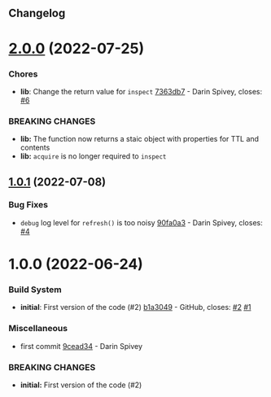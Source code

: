 ## Changelog

# [2.0.0](https://github.com/logdna/exclusive-lock-node/compare/v1.0.1...v2.0.0) (2022-07-25)


### Chores

* **lib**: Change the return value for `inspect` [7363db7](https://github.com/logdna/exclusive-lock-node/commit/7363db772ed120977c4e6d53622615313bb4bcc0) - Darin Spivey, closes: [#6](https://github.com/logdna/exclusive-lock-node/issues/6)


### **BREAKING CHANGES**

* **lib:** The function now returns a staic object with
properties for TTL and contents
* **lib:** `acquire` is no longer required to `inspect`

## [1.0.1](https://github.com/logdna/exclusive-lock-node/compare/v1.0.0...v1.0.1) (2022-07-08)


### Bug Fixes

* `debug` log level for `refresh()` is too noisy [90fa0a3](https://github.com/logdna/exclusive-lock-node/commit/90fa0a32436ef1e7c30f7790ead314b715c5f2c0) - Darin Spivey, closes: [#4](https://github.com/logdna/exclusive-lock-node/issues/4)

# 1.0.0 (2022-06-24)


### Build System

* **initial**: First version of the code (#2) [b1a3049](https://github.com/logdna/exclusive-lock-node/commit/b1a304913a7cc26ab9bb09ab6e68ebebfb893ef0) - GitHub, closes: [#2](https://github.com/logdna/exclusive-lock-node/issues/2) [#1](https://github.com/logdna/exclusive-lock-node/issues/1)


### Miscellaneous

* first commit [9cead34](https://github.com/logdna/exclusive-lock-node/commit/9cead349133fe76f395c8013175e379bd27829a2) - Darin Spivey


### **BREAKING CHANGES**

* **initial:** First version of the code (#2)

